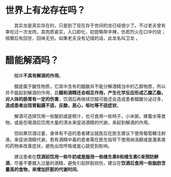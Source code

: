 # 世界上有龙存在吗？

‌‌‌　　其实龙是真实存在的，只是到了现在存于世间的龙已经很少了。不过老夫曾有幸吃过一次龙肉，其肉质紧实，入口即化，初尝略带辛辣，仿若烈火在口中灼烧；咀嚼后有回甘，回味无穷。如果老夫没有记错的话，此龙名叫卫龙 。

# 醋能解酒吗？

‌‌‌　　醋并**不具有解酒的作用**。

‌‌‌　　醋是属于酸性物质，它其中含有的醋酸并不能分解酒精当中的乙醇物质，所以并不能起到解酒的作用，且**醋和酒精还会相互作用，产生化学反应形成乙酸乙酯，对人体的肠胃有一定的伤害**，饮酒后再继续饮醋可能还会造成患者醋酸分泌过多，**造成患者出现胃黏膜不适，反酸，恶心，呕吐等不适症状**。

‌‌‌　　解酒可选择饮用一些酸奶或是橙汁，也可食用一些柿子，小米粥，蜂蜜水等食物，或是在喝酒后饮用大量的清水来促进酒精的代谢，来起到解酒的作用。

‌‌‌　　但如果饮酒过量，身体有不适的患者建议就医后在医生建议下使用葡萄糖注射液，来促进酒精代谢，若有酒精中毒的患者需在医生指导下使用纳洛酮或是激素类的药物来改善症状，避免出现呼吸或是心跳受到影响。

‌‌‌　　建议患者在**饮酒前饮用一些牛奶或是服用一些维生素B和维生素C来预防醉酒**，尽量不要摄入过量的酒精，避免引起肝脏损伤，建议在**饮酒后食用一些脂肪含量高的食物，来增加肝脏的代谢时间**。
